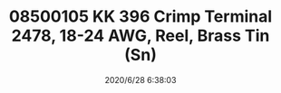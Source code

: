 ﻿---
layout: post 
title: 08500105 KK 396 Crimp Terminal 2478, 18-24 AWG, Reel, Brass Tin (Sn)
tags: 
categories: housing-terminal
overview: KK 396 Crimp Terminal 2478, 18-24 AWG, Reel, Brass Tin (Sn)
series: KK396
part_number: 08500105
thumb_img: static/202006/356-thumb-20200628143849.jpg
small_img: static/202006/356-20200628143849.jpg
date: 2020/6/28 6:38:03
---




